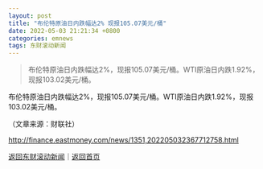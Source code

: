 ```yaml
---
layout: post
title: "布伦特原油日内跌幅达2% 现报105.07美元/桶"
date: 2022-05-03 21:21:34 +0800
categories: emnews
tags: 东财滚动新闻
---
```

> 布伦特原油日内跌幅达2%，现报105.07美元/桶。WTI原油日内跌1.92%，现报103.02美元/桶。

<p>布伦特原油日内跌幅达2%，现报105.07美元/桶。WTI原油日内跌1.92%，现报103.02美元/桶。</p><p class="em_media">（文章来源：财联社）</p>

<http://finance.eastmoney.com/news/1351,202205032367712758.html>

[返回东财滚动新闻](//finews.withounder.com/emnews/)｜[返回首页](//finews.withounder.com/)
